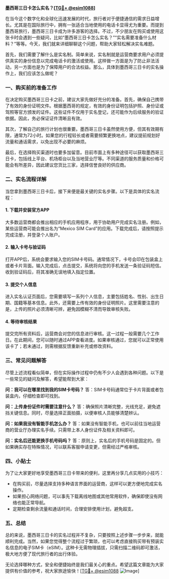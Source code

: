 **墨西哥三日卡怎么实名？[[TG💪+ @esim1088](https://t.me/s/esim1088)]**

在当今这个数字化和全球化迅速发展的时代，旅行者对于便捷通信的需求日益增长。尤其是在国际旅行中，拥有一张适合当地使用的电话卡显得尤为重要。而提到墨西哥旅行，墨西哥三日卡成为许多游客的选择。不过，不少朋友在购买或使用这张卡时会遇到一些疑问，比如“墨西哥三日卡怎么实名？”“实名需要准备什么材料？”等等。今天，我们就来详细聊聊这个问题，帮助大家轻松解决实名难题。

首先，我们需要了解什么是实名制。简单来说，实名制就是运营商要求用户必须提供真实的身份信息以完成电话卡的激活或使用。这样做一方面是为了防止非法活动，另一方面也是为了保障用户的合法权益。那么，具体到墨西哥三日卡的实名操作上，我们应该怎么做呢？

### **一、购买前的准备工作**
在决定购买墨西哥三日卡之前，建议大家先做好充分的准备。首先，确保自己携带了有效的身份证明文件。根据墨西哥的规定，有效的身份证明包括护照、身份证或驾照等官方颁发的证件。这些证件不仅用于实名登记，还可能作为后续服务的验证依据。因此，务必保证证件清晰且有效。

其次，了解自己的旅行计划也很重要。墨西哥三日卡虽然使用方便，但其有效期有限，通常为72小时。如果您的行程较长或者需要频繁更换地点，建议提前规划好流量和通话需求，以免出现不必要的麻烦。

最后，在选择购买渠道时也要多加留意。目前市面上有多种途径可以获取墨西哥三日卡，包括线上平台、机场柜台以及当地营业厅等。不同渠道的服务质量和价格可能会有所差异，因此建议您货比三家，选择信誉良好的供应商。

### **二、实名流程详解**
当您拿到墨西哥三日卡后，接下来便是最关键的实名步骤。以下是具体的实名流程：

#### **1. 下载并安装官方APP**
大多数运营商都会推出相应的手机应用程序，用于协助用户完成实名注册。例如，某些运营商可能会推出名为“Mexico SIM Card”的应用。下载完成后，请按照提示完成注册，并登录个人账户。

#### **2. 输入卡号与验证码**
打开APP后，系统会要求输入您的SIM卡号码。通常情况下，卡号会印在包装盒上或者卡片背面。输入完成后，点击提交，系统将向您的手机发送一条验证码短信。收到验证码后，将其准确无误地填入指定位置。

#### **3. 提交个人信息**
进入实名认证页面后，您需要填写一系列个人信息，主要包括姓名、性别、出生日期、国籍等基本信息。此外，还需要上传有效的身份证明照片。这里需要注意的是，上传的照片必须清晰可辨，避免因模糊不清而导致审核失败。

#### **4. 等待审核结果**
提交完所有资料后，运营商会对您的信息进行审核。这一过程一般需要几个工作日。在此期间，您可以随时通过APP查看进度。如果审核通过，您就可以正常使用该卡了；若未通过，则需根据反馈重新补充或修改资料。

### **三、常见问题解答**
尽管上述流程看似简单，但在实际操作过程中仍有不少人会遇到各种问题。以下是一些常见的疑问及解答，希望能帮到大家：

**问：我可以在哪里找到我的SIM卡号码？**
答：SIM卡号码通常位于卡片背面或者包装盒内，仔细检查即可找到。

**问：上传身份证件时需要注意什么？**
答：确保照片清晰完整，光线充足，避免遮挡关键信息。同时，尽量选择正面拍摄，以便审核人员能够清楚辨认。

**问：如果我没有智能手机怎么办？**
答：如果没有智能手机，也可以前往当地运营商的营业厅办理实名手续。只需带上本人身份证件及相关资料即可。

**问：实名后还能更换手机号码吗？**
答：原则上，实名后的手机号码是固定的。但如果确实存在特殊情况，可以联系客服申请变更，但需经过严格审核。

### **四、小贴士**
为了让大家更好地享受墨西哥三日卡带来的便利，这里再分享几点实用的小技巧：

- 在购买前，尽量选择支持多种语言界面的运营商，这样可以更方便地完成实名操作。
- 如果担心网络问题，可以事先下载离线地图或其他常用软件，确保即使没有网络也能正常导航。
- 定期检查剩余流量和通话时间，合理安排使用计划，避免超支。

### **五、总结**
总的来说，墨西哥三日卡的实名过程并不复杂，只要按照上述步骤一步步来，就能顺利完成。当然，如果您觉得整个流程过于繁琐，也可以考虑直接购买带有预装实名信息的电子SIM卡（eSIM）。这种卡无需物理插拔，只需扫描二维码即可激活，极大地方便了现代旅行者的出行体验。

无论选择哪种方式，安全和便捷始终是我们最关心的重点。希望这篇文章能为大家提供有价值的参考，祝大家旅途愉快！[[TG💪+ @esim1088](https://t.me/s/esim1088) ![Image](https://i.postimg.cc/4NQfJmqS/Snipaste-2025-05-13-00-14-12.png)]